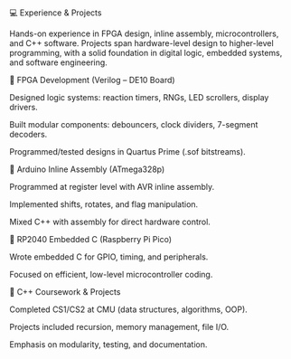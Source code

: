 💻 Experience & Projects

Hands-on experience in FPGA design, inline assembly, microcontrollers, and C++ software. Projects span hardware-level design to higher-level programming, with a solid foundation in digital logic, embedded systems, and software engineering.

🔹 FPGA Development (Verilog – DE10 Board)

  Designed logic systems: reaction timers, RNGs, LED scrollers, display drivers.

  Built modular components: debouncers, clock dividers, 7-segment decoders.

  Programmed/tested designs in Quartus Prime (.sof bitstreams).

🔹 Arduino Inline Assembly (ATmega328p)

  Programmed at register level with AVR inline assembly.

  Implemented shifts, rotates, and flag manipulation.

  Mixed C++ with assembly for direct hardware control.

🔹 RP2040 Embedded C (Raspberry Pi Pico)

  Wrote embedded C for GPIO, timing, and peripherals.

  Focused on efficient, low-level microcontroller coding.

🔹 C++ Coursework & Projects

  Completed CS1/CS2 at CMU (data structures, algorithms, OOP).

  Projects included recursion, memory management, file I/O.

  Emphasis on modularity, testing, and documentation.
